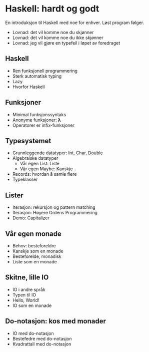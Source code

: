 # Haskell: hardt og godt

En introduksjon til Haskell med noe for enhver. Løst program følger.

- Lovnad: det vil komme noe du skjønner
- Lovnad: det vil komme noe du ikke skjønner
- Lovnad: jeg vil gjøre en typefeil i løpet av foredraget

## Haskell

- Ren funksjonell programmering
- Sterk automatisk typing
- Lazy
- Hvorfor Haskell

## Funksjoner

- Minimal funksjonssyntaks
- Anonyme funksjoner: **λ**
- Operatorer er infix-funksjoner

## Typesystemet

- Grunnleggende datatyper: Int, Char, Double
- Algebraiske datatyper
	- Vår egen List: Liste
	- Vår egen Maybe: Kanskje
- Records: hvordan å samle flere
- Typeklasser

## Lister

- Iterasjon: rekursjon og pattern matching
- Iterasjon: Høyere Ordens Programmering
- Demo: Capitalizer

## Vår egen monade

- Behov: besteforeldre
- Kanskje som en monade
- Besteforelde, monadisk
- Liste som en monade

## Skitne, lille IO

- IO i andre språk
- Typen til IO
- Hello, World!
- IO som en monade

## Do-notasjon: kos med monader

- IO med do-notasjon
- Bestefedre med do-notasjon
- Kvadrattall med do-notasjon
